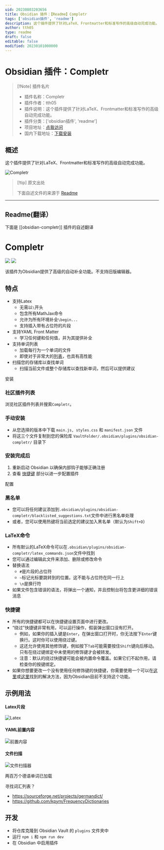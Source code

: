 ```yaml
---
uid: 20230803203656
title: Obsidian 插件：【Readme】Completr
tags: ['obsidian插件', 'readme']
description: 这个插件提供了针对LaTeX、Frontmatter和标准写作的高级自动完成功能。
author: tth05
type: readme
draft: false
editable: false
modified: 20230101000000
---
```


# Obsidian 插件：Completr

> [!Note] 插件名片
> - 插件名称：Completr
> - 插件作者：tth05
> - 插件说明：这个插件提供了针对LaTeX、Frontmatter和标准写作的高级自动完成功能。
> - 插件分类：['obsidian插件', 'readme']
> - 项目地址：[点我访问](https://github.com/tth05/obsidian-completr)
> - 国内下载地址：[下载安装](https://pkmer.cn/products/plugin/pluginMarket/?obsidian-completr)

## 概述

这个插件提供了针对LaTeX、Frontmatter和标准写作的高级自动完成功能。

![Completr](https://cdn.pkmer.cn/covers/obsidian-completr.gif!pkmer)

> [!tip] 原文出处
> 
>下面自述文件的来源于 [Readme](https://ghproxy.net/https://raw.githubusercontent.com/tth05/obsidian-completr/master/README.md)
> 

---

## Readme(翻译）

下面是 [[obsidian-completr]] 插件的自述翻译


# Completr

[![](https://img.shields.io/github/v/release/tth05/obsidian-completr?style=flat-square)](https://github.com/tth05/obsidian-completr/releases)
![](https://img.shields.io/github/downloads/tth05/obsidian-completr/total?style=flat-square)

该插件为Obsidian提供了高级的自动补全功能。不支持旧版编辑器。

## 特点

- 支持Latex
    - 无需以`\`开头
    - 包含所有MathJax命令
    - 允许为所有环境补全`\begin...`
    - 支持插入带有占位符的片段
- 支持YAML Front Matter
    - 学习任何键和任何值，并为其提供补全
- 支持单词列表
    - 加载每行为一个单词的文件
    - 即使对于非常大的[列表](#寻找单词列表)，也具有高性能
- 扫描您的存储库以查找单词
    - 扫描当前文件或整个存储库以查找新单词，然后可以提供建议

安装

### 社区插件列表

浏览社区插件列表并搜索`Completr`。

### 手动安装

- 从您选择的版本中下载 `main.js, styles.css` 和 `manifest.json` 文件
- 将这三个文件复制到您的保险库 `VaultFolder/.obsidian/plugins/obsidian-completr/` 目录下

### 安装完成后

1. 重新启动 Obsidian 以确保内部钩子能够正确注册
2. 查看 [快捷键](#hotkeys) 部分以进一步配置插件

配置

### 黑名单

- 您可以将任何建议添加到`.obsidian/plugins/obsidian-completr/blacklisted_suggestions.txt`文件中进行黑名单处理
- 或者，您可以使用热键将当前选定的建议加入黑名单（默认为`Shift+D`）

### LaTeX命令

- 所有默认的LaTeX命令可以在`.obsidian/plugins/obsidian-completr/latex_commands.json`文件中找到
- 您可以通过编辑此文件来添加、删除或修改命令
- 替换语法
    - `#`是片段的占位符
    - `~`标记光标要跳转到的位置。这不能与占位符在同一行上
    - `\n`是换行符
- 如果文件包含错误的语法，将弹出一个通知，并且控制台将包含更详细的错误消息

### 快捷键

- 所有的快捷键都可以在快捷键设置页面中进行更改。
- “绕过”快捷键非常有用，可以运行操作，假装弹出窗口没有打开。
    - 例如，如果你的插入键是`Enter`，在弹出窗口打开时，你无法按下`Enter`键换行。这时你可以使用绕过键。
    - 这还允许使用其他修饰键，例如按下`Tab`可能需要按住`Shift`键向后移动。只有在绕过键绑定中未使用的修饰键才会被转发。
    - 注意：默认的绕过快捷键可能会被内置命令覆盖。如果它们不起作用，请检查你的按键绑定。
- 如果你想要更改一个没有使用任何修饰键的快捷键，你需要使用一个可以在[这里](https://forum.obsidian.md/t/be-able-of-using-the-function-keys-f1-f12-to-perform-functions/15748/7)或[这里](https://forum.obsidian.md/t/function-keys-cant-be-bound-as-hotkeys-without-modifiers/26956/4)找到的解决方法，因为Obsidian目前不支持这个功能。

## 示例用法

#### Latex片段

![Latex](https://user-images.githubusercontent.com/36999320/146680089-57390cd7-e3c3-418c-9c55-9536259bb956.gif)

#### YAML前置内容

![前置内容](https://user-images.githubusercontent.com/36999320/148700639-6cb48631-0b2f-45b8-b48a-40357425e8bf.gif)

#### 文件扫描

![文件扫描器](https://user-images.githubusercontent.com/36999320/146680134-33d8393b-956a-4028-ab2f-62526f76984d.gif)

两百万个德语单词已加载

寻找词汇列表？

- https://sourceforge.net/projects/germandict/
- https://github.com/kpym/FrequencyDictionaries

## 开发

- 将仓库克隆到 Obsidian Vault 的 `plugins` 文件夹中
- 运行 `npm i` 和 `npm run dev`
- 在 Obsidian 中启用插件



